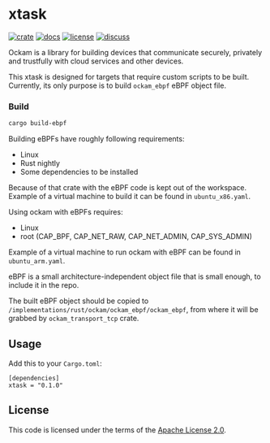 # xtask

[![crate][crate-image]][crate-link]
[![docs][docs-image]][docs-link]
[![license][license-image]][license-link]
[![discuss][discuss-image]][discuss-link]

Ockam is a library for building devices that communicate securely, privately
and trustfully with cloud services and other devices.

This xtask is designed for targets that require custom scripts to be built.
Currently, its only purpose is to build `ockam_ebpf` eBPF object file.

### Build

```bash
cargo build-ebpf
```

Building eBPFs have roughly following requirements:
 - Linux
 - Rust nightly
 - Some dependencies to be installed

Because of that crate with the eBPF code is kept out of the workspace.
Example of a virtual machine to build it can be found in `ubuntu_x86.yaml`.

Using ockam with eBPFs requires:
 - Linux
 - root (CAP_BPF, CAP_NET_RAW, CAP_NET_ADMIN, CAP_SYS_ADMIN)

Example of a virtual machine to run ockam with eBPF can be found in `ubuntu_arm.yaml`.

eBPF is a small architecture-independent object file that is small enough,
to include it in the repo.

The built eBPF object should be copied to `/implementations/rust/ockam/ockam_ebpf/ockam_ebpf`,
from where it will be grabbed by `ockam_transport_tcp` crate.

## Usage

Add this to your `Cargo.toml`:

```
[dependencies]
xtask = "0.1.0"
```

## License

This code is licensed under the terms of the [Apache License 2.0][license-link].

[main-ockam-crate-link]: https://crates.io/crates/ockam

[crate-image]: https://img.shields.io/crates/v/xtask.svg
[crate-link]: https://crates.io/crates/xtask

[docs-image]: https://docs.rs/xtask/badge.svg
[docs-link]: https://docs.rs/xtask

[license-image]: https://img.shields.io/badge/License-Apache%202.0-green.svg
[license-link]: https://github.com/build-trust/ockam/blob/HEAD/LICENSE

[discuss-image]: https://img.shields.io/badge/Discuss-Github%20Discussions-ff70b4.svg
[discuss-link]: https://github.com/build-trust/ockam/discussions
